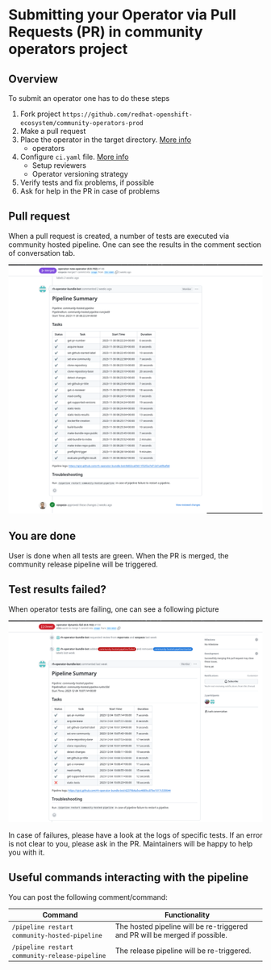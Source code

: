 # Submitting your Operator via Pull Requests (PR) in community operators project

## Overview
To submit an operator one has to do these steps

1. Fork project `https://github.com/redhat-openshift-ecosystem/community-operators-prod`
1. Make a pull request
1. Place the operator in the target directory. [More info](./contributing-where-to.md)
    - operators
1. Configure `ci.yaml` file. [More info](./operator-ci-yaml.md)
    - Setup reviewers
    - Operator versioning strategy
1. Verify tests and fix problems, if possible
1. Ask for help in the PR in case of problems


## Pull request

When a pull request is created, a number of tests are executed via community hosted pipeline. One can see the results in the comment section of conversation tab.

![PR](images/op_test_pr.png)

## You are done
User is done when all tests are green. When the PR is merged, the community release pipeline will be triggered.

## Test results failed?
When operator tests are failing, one can see a following picture

![Summary of test results when failing](images/op_pr_tests_failed.png)

In case of failures, please have a look at the logs of specific tests. If an error is not clear to you, please ask in the PR. Maintainers will be happy to help you with it.

## Useful commands interacting with the pipeline
You can post the following comment/command:

Command | Functionality |
--- | --- | 
`/pipeline restart community-hosted-pipeline` | The hosted pipeline will be re-triggered and PR will be merged if possible. |
`/pipeline restart community-release-pipeline` | The release pipeline will be re-triggered.